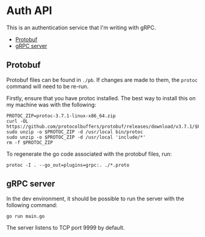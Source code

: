 # Auth API

This is an authentication service that I'm writing with gRPC.


<!-- vim-markdown-toc GFM -->

* [Protobuf](#protobuf)
* [gRPC server](#grpc-server)

<!-- vim-markdown-toc -->

## Protobuf

Protobuf files can be found in `./pb`. If changes are made to them, the `protoc`
command will need to be re-run.

Firstly, ensure that you have protoc installed. The best way to install this on
my machine was with the following:

    PROTOC_ZIP=protoc-3.7.1-linux-x86_64.zip
    curl -OL https://github.com/protocolbuffers/protobuf/releases/download/v3.7.1/$PROTOC_ZIP
    sudo unzip -o $PROTOC_ZIP -d /usr/local bin/protoc
    sudo unzip -o $PROTOC_ZIP -d /usr/local 'include/*'
    rm -f $PROTOC_ZIP

To regenerate the go code associated with the protobuf files, run:

    protoc -I . --go_out=plugins=grpc:. ./*.proto

## gRPC server

In the dev environment, it should be possible to run the server with the following command:

    go run main.go

The server listens to TCP port 9999 by default.
